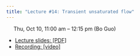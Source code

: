 ```yaml
---
title: "Lecture #14: Transient unsaturated flow"
---
```


&nbsp;&nbsp;&nbsp;&nbsp;&nbsp;Thu, Oct 10, 11:00 am – 12:15 pm (Bo Guo)

- [Lecture slides: [PDF]]() 
- [Recording: [video]]()
